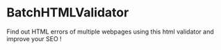 # BatchHTMLValidator
 Find out HTML errors of multiple webpages using this html validator and improve your SEO !
